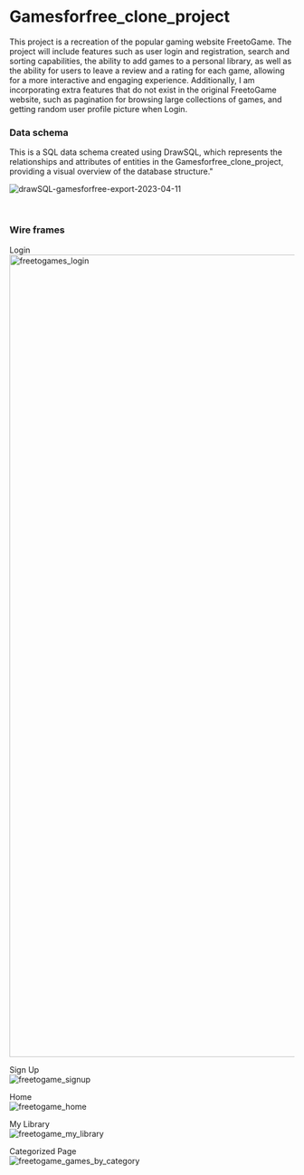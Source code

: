 # Gamesforfree_clone_project

This project is a recreation of the popular gaming website FreetoGame. The project will include features such as user login and registration, search and sorting capabilities, the ability to add games to a personal library, as well as the ability for users to leave a review and a rating for each game, allowing for a more interactive and engaging experience. Additionally, I am incorporating extra features that do not exist in the original FreetoGame website, such as pagination for browsing large collections of games, and getting random user profile picture when Login. <br>


### Data schema
This is a SQL data schema created using DrawSQL, which represents the relationships and attributes of entities in the Gamesforfree_clone_project, providing a visual overview of the database structure."

![drawSQL-gamesforfree-export-2023-04-11](https://user-images.githubusercontent.com/98355250/231060710-44f7f0f0-e279-4bce-affc-9a7ac645e892.png)

<br>

### Wire frames
Login<br>
<img width="1418" alt="freetogames_login" src="https://user-images.githubusercontent.com/98355250/231062874-09829d70-5f6b-4a0f-b981-9ec5b942bf25.png">

Sign Up<br>
![freetogame_signup](https://user-images.githubusercontent.com/98355250/231062932-4b62ae00-e0ce-4753-8178-0f0115d5e933.png)

Home<br>
![freetogame_home](https://user-images.githubusercontent.com/98355250/231062970-01be50d2-4cea-47f4-a020-6b22fb5bc020.png)

My Library<br>
![freetogame_my_library](https://user-images.githubusercontent.com/98355250/231062994-04f25205-72d2-49f0-8c2d-66ecef569e6c.png)

Categorized Page<br>
![freetogame_games_by_category](https://user-images.githubusercontent.com/98355250/231063070-fcfa5d03-c3ac-4872-9e91-a3bddccd3fe4.png)


